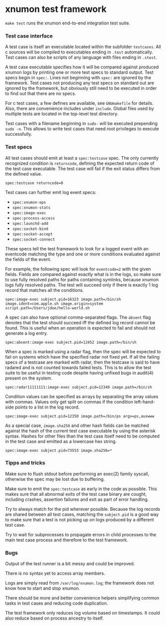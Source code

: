 # xnumon test framework

`make test` runs the xnumon end-to-end integration test suite.


### Test case interface

A test case is itself an executable located within the subfolder `testcases`.
All c sources will be compiled to executables ending in `.test` automatically.
Test cases can also be scripts of any language with files ending in `.stest`.

A test case executable specifies how it will be compared against produced
xnumon logs by printing one or more test specs to standard output.  Test specs
begin in `spec:`.  Lines not beginning with `spec:` are ignored by the
framework.  Test cases not producing any test specs on standard out are
ignored by the framework, but obviously still need to be executed in order to
find out that there are no specs.

For c test cases, a few defines are available, see `GNUmakefile` for details.
Also, there are convenience includes under `include`.  Global files used by
multiple tests are located in the top-level test directory.

Test cases with a filename beginning in `sudo-` will be executed prepending
`sudo -n`.  This allows to write test cases that need root privileges to
execute successfully.


### Test specs

All test cases should emit at least a `spec:testcase` spec.  The only currently
recognized condition is `returncode`, defining the expected return code of the
test case executable.  The test case will fail if the exit status differs from
the defined value.

```
spec:testcase returncode=0
```

Test cases can further emit log event specs:

-   `spec:xnumon-ops`
-   `spec:xnumon-stats`
-   `spec:image-exec`
-   `spec:process-access`
-   `spec:launchd-add`
-   `spec:socket-bind`
-   `spec:socket-accept`
-   `spec:socket-connect`

These specs tell the test framework to look for a logged event with an
eventcode matching the type and one or more conditions evaluated against the
fields of the event.

For example, the following spec will look for `eventcode=2` with the given
fields.  Fields are compared against exactly what is in the logs, so make sure
to use fully resolved paths for paths containing symlinks, because xnumon logs
fully resolved paths.  The test will succeed only if there is exactly 1 log
record that matches all the conditions.

```
spec:image-exec subject.pid=16323 image.path=/bin/sh image.ident=com.apple.sh image.origin=system script.path=/Users/jdoe/hello-world.sh
```

A spec can also have optional comma-separated flags.  The `absent` flag denotes
that the test should succeed iff the defined log record cannot be found.  This
is useful when an operation is expected to fail and should not generate a log
entry.

```
spec:absent:image-exec subject.pid=12452 image.path=/bin/sh
```

When a spec is marked using a radar flag, then the spec will be expected to
fail on systems which have the specified radar not fixed yet.  If all the
failing specs of a testcase are marked with radar, then the testcase is said to
have radared and is not counted towards failed tests.  This is to allow the
test suite to be useful in testing code despite having unfixed bugs in audit(4)
present on the system.

```
spec:radar11111111:image-exec subject.pid=12349 image.path=/bin/sh
```

Condition values can be specified as arrays by separating the array values with
commas.  Values only get split on commas if the condition left-hand-side points
to a list in the log record.

```
spec:image-exec subject.pid=12350 image.path=/bin/ps argv=ps,auxwww
```

As a special case, `image.sha256` and other hash fields can be matched against
the hash of the current test case executable by using the asterisk syntax.
Hashes for other files than the test case itself need to be computed in the
test case and emitted as a lowercase hex string.

```
spec:image-exec subject.pid=73553 image.sha256=*
```


### Tipps and tricks

Make sure to flush stdout before performing an exec(2) family syscall,
otherwise the spec may be lost due to buffering.

Make sure to emit the `spec:testcase` as early in the code as possible.  This
makes sure that all abnormal exits of the test case binary are cought,
including crashes, assertion failures and exit as part of error handling.

Try to always match for the pid wherever possible.  Because the log records are
shared between all test cases, matching the `subject.pid` is a good way to make
sure that a test is not picking up on logs produced by a different test case.

Try to wait for subprocesses to propagate errors in child processes to the main
test case process and therefore to the test framework.


### Bugs

Output of the test runner is a bit messy and could be improved.

There is no syntax yet to access array members.

Logs are simply read from `/var/log/xnumon.log`; the framework does not know
how to start and stop xnumon.

There should be more and better convenience helpers simplifying common tasks
in test cases and reducing code duplication.

The test framework only reduces log volume based on timestamps.  It could also
reduce based on process ancestry to itself.

